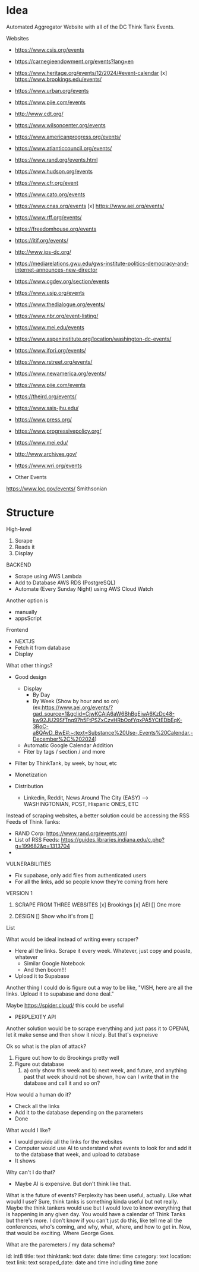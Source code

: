 # Idea

Automated Aggregator Website with all of the DC Think Tank Events.

Websites

- https://www.csis.org/events
- https://carnegieendowment.org/events?lang=en
- https://www.heritage.org/events/12/2024/#event-calendar
[x] https://www.brookings.edu/events/
- https://www.urban.org/events
- https://www.piie.com/events
- http://www.cdt.org/
- https://www.wilsoncenter.org/events
- https://www.americanprogress.org/events/
- https://www.atlanticcouncil.org/events/
- https://www.rand.org/events.html
- https://www.hudson.org/events
- https://www.cfr.org/event
- https://www.cato.org/events
- https://www.cnas.org/events
[x] https://www.aei.org/events/
- https://www.rff.org/events/
- https://freedomhouse.org/events
- https://itif.org/events/
- http://www.ips-dc.org/
- https://mediarelations.gwu.edu/gws-institute-politics-democracy-and-internet-announces-new-director
- https://www.cgdev.org/section/events
- https://www.usip.org/events
- https://www.thedialogue.org/events/
- https://www.nbr.org/event-listing/
- https://www.mei.edu/events
- https://www.aspeninstitute.org/location/washington-dc-events/
- https://www.ifpri.org/events/
- https://www.rstreet.org/events/
- https://www.newamerica.org/events/
- https://www.piie.com/events
- https://theird.org/events/
- https://www.sais-jhu.edu/
- https://www.press.org/
- https://www.progressivepolicy.org/
- https://www.mei.edu/
- http://www.archives.gov/



- https://www.wri.org/events

- Other Events

https://www.loc.gov/events/
Smithsonian

# Structure

High-level

1. Scrape
2. Reads it
3. Display


BACKEND
- Scrape using AWS Lambda
- Add to Database AWS RDS (PostgreSQL)
- Automate (Every Sunday Night) using AWS Cloud Watch

Another option is
- manually
- appsScript


Frontend
- NEXTJS
- Fetch it from database
- Display

What other things?
- Good design
    - Display
        - By Day
        - By Week (Show by hour and so on) (ex:https://www.aei.org/events/?gad_source=1&gclid=CjwKCAiA6aW6BhBqEiwA6KzDc48-kw92JU29SfTnq97h5FtPSZxCzvHRbOofYqxPA5YCtEDbEqK-3RoC-a8QAvD_BwE#:~:text=Substance%20Use-,Events%20Calendar,-December%2C%202024)
    - Automatic Google Calendar Addition 
    - Fiter by tags / section / and more

- Filter by ThinkTank, by week, by hour, etc


- Monetization
- Distribution
    - Linkedin, Reddit, News Around The City (EASY) --> WASHINGTONIAN, POST, Hispanic ONES, ETC



Instead of scraping websites, a better solution could be accessing the RSS Feeds of Think Tanks:
- RAND Corp: https://www.rand.org/events.xml
- List of RSS Feeds: https://guides.libraries.indiana.edu/c.php?g=199682&p=1313704
- 



VULNERABILITIES
- Fix supabase, only add files from authenticated users
- For all the links, add so people know they're coming from here

VERSION 1

1) SCRAPE FROM THREE WEBSITES
[x] Brookings
[x] AEI
[] One more 

2) DESIGN
[] Show who it's from
[] 


List


What would be ideal instead of writing every scraper?

- Here all the links. Scrape it every week. Whatever, just copy and poaste, whatever
    - Similar Google Notebook
    - And then boom!!! 
- Upload it to Supabase

Another thing I could do is figure out a way to be like, "VISH, here are all the links. Upload it to supabase and done deal."


Maybe https://spider.cloud/ this could be useful
- PERPLEXITY API

Another solution would be to scrape everything and just pass it to OPENAI, let it make sense and then show it nicely. But that's expneisve

Ok so what is the plan of attack?

1. Figure out how to do Brookings pretty well
2. Figure out database
    1. a) only show this week and b) next week, and future, and anything past that week should not be shown, how can I write that in the database and call it and so on?


How would a human do it?
- Check all the links
- Add it to the database depending on the parameters
- Done

What would I like?
- I would provide all the links for the websites
- Computer would use AI to understand what events to look for and add it to the database that week, and upload to database
- It shows

Why can't I do that?
- Maybe AI is expensive. But don't think like that. 

What is the future of events? Perplexity has been useful, actually. Like what would I use? Sure, think tanks is something kinda useful but not really. Maybe the think tankers would use but I would love to know everything that is happening in any given day. You would have a calendar of Think Tanks but there's more. I don't know if you can't just do this, like tell me all the conferences, who's coming, and why, what, where, and how to get in. Now, that would be exciting. Where George Goes. 


What are the paremeters / my data schema?


id: int8
title: text
thinktank: text
date: date
time: time
category: text
location: text
link: text
scraped_date: date and time including time zone


